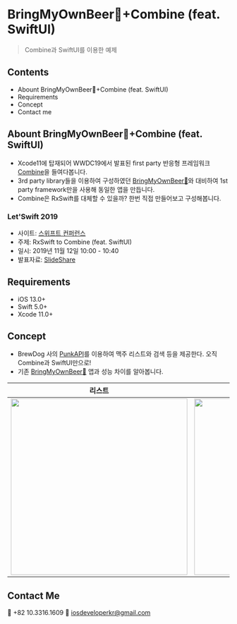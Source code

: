 # BringMyOwnBeer🍺+Combine (feat. SwiftUI)
> Combine과 SwiftUI를 이용한 예제

## Contents
- Abount BringMyOwnBeer🍺+Combine (feat. SwiftUI)
- Requirements
- Concept
- Contact me

## Abount BringMyOwnBeer🍺+Combine (feat. SwiftUI)
- Xcode11에 탑재되어 WWDC19에서 발표된 first party 반응형 프레임워크 [Combine](https://developer.apple.com/documentation/combine/)을 들여다봅니다. 
- 3rd party library들을 이용하여 구성하였던 [BringMyOwnBeer🍺](https://github.com/fimuxd/BringMyOwnBeer-)와 대비하여 1st party framework만을 사용해 동일한 앱을 만듭니다. 
- Combine은 RxSwift를 대체할 수 있을까? 한번 직접 만들어보고 구성해봅니다. 

### Let'Swift 2019
- 사이트: [스위프트 컨퍼런스](http://letswift.kr/2019/)
- 주제: RxSwift to Combine (feat. SwiftUI)
- 일시: 2019년 11월 12일 10:00 - 10:40  
- 발표자료: [SlideShare](https://www.slideshare.net/BoYoungPark11/rxswift-to-combine-192620911)

## Requirements
- iOS 13.0+
- Swift 5.0+
- Xcode 11.0+

## Concept
- BrewDog 사의 [PunkAPI](https://punkapi.com/documentation/v2)를 이용하여 맥주 리스트와 검색 등을 제공한다. 오직 Combine과 SwiftUI만으로!
- 기존 [BringMyOwnBeer🍺](https://github.com/fimuxd/BringMyOwnBeer-) 앱과 성능 차이를 알아봅니다.

| 리스트 | 검색 | 랜덤 |
|:---:|:---:|:---:|
|<img src = "https://github.com/fimuxd/BringMyOwnBeer-Combine/blob/develop/ScreenShots/BeerList.png" width = 400> | <img src = "https://github.com/fimuxd/BringMyOwnBeer-Combine/blob/develop/ScreenShots/Search.png" width = 400>| <img src = "https://github.com/fimuxd/BringMyOwnBeer-Combine/blob/develop/ScreenShots/Random.png" width = 400>|

## Contact Me
📱 +82 10.3316.1609 📧 iosdeveloperkr@gmail.com

